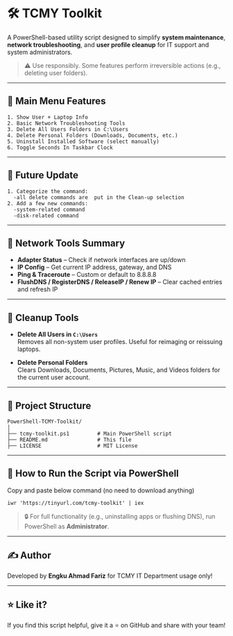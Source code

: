 # 🛠️ TCMY Toolkit

A PowerShell-based utility script designed to simplify **system maintenance**, **network troubleshooting**, and **user profile cleanup** for IT support and system administrators.

> ⚠️ Use responsibly. Some features perform irreversible actions (e.g., deleting user folders).

---

## 📌 Main Menu Features

```
1. Show User + Laptop Info
2. Basic Network Troubleshooting Tools
3. Delete All Users Folders in C:\Users
4. Delete Personal Folders (Downloads, Documents, etc.)
5. Uninstall Installed Software (select manually)
6. Toggle Seconds In Taskbar Clock
```
---

## 📌 Future Update

```
1. Categorize the command:
  -all delete commands are  put in the Clean-up selection
2. Add a few new commands:
  -system-related command
  -disk-related command
```
---

## 📡 Network Tools Summary

- **Adapter Status** – Check if network interfaces are up/down
- **IP Config** – Get current IP address, gateway, and DNS
- **Ping & Traceroute** – Custom or default to 8.8.8.8
- **FlushDNS / RegisterDNS / ReleaseIP / Renew IP** – Clear cached entries and refresh IP

---

## 🧹 Cleanup Tools

- **Delete All Users in `C:\Users`**  
  Removes all non-system user profiles. Useful for reimaging or reissuing laptops.

- **Delete Personal Folders**  
  Clears Downloads, Documents, Pictures, Music, and Videos folders for the current user account.
  
---

## 📁 Project Structure

```
PowerShell-TCMY-Toolkit/
│
├── tcmy-toolkit.ps1         # Main PowerShell script
├── README.md                # This file
├── LICENSE                  # MIT License

```
---

## 🚀 How to Run the Script via PowerShell

Copy and paste below command (no need to download anything)

```
iwr 'https://tinyurl.com/tcmy-toolkit' | iex
```

> 🔒 For full functionality (e.g., uninstalling apps or flushing DNS), run PowerShell as **Administrator**.

---

## ✍️ Author

Developed by **Engku Ahmad Fariz** for TCMY IT Department usage only!

---

## ⭐️ Like it?

If you find this script helpful, give it a ⭐ on GitHub and share with your team!
